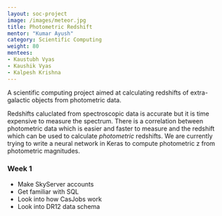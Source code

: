 ```yaml
---
layout: soc-project
image: /images/meteor.jpg
title: Photometric Redshift
mentor: "Kumar Ayush"
category: Scientific Computing
weight: 80
mentees:
- Kaustubh Vyas
- Kaushik Vyas
- Kalpesh Krishna
---
```

A scientific computing project aimed at calculating redshifts of extra-galactic objects from photometric data.
<!--break-->
<p>
Redshifts caluclated from spectroscopic data is accurate but it is time expensive to measure the spectrum. There is a correlation between photometric data which is easier and faster to measure and the redshift which can be used to calculate <i>photometric</i> redshifts. We are currently trying to write a neural network in Keras to compute photometric z from photometric magnitudes.
</p>

<h3>Week 1</h3>
<ul>
    <li>Make SkyServer accounts</li>
    <li>Get familiar with SQL</li>
    <li>Look into how CasJobs work</li>
    <li>Look into DR12 data schema</li>
</ul>

